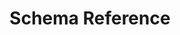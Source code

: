 ---
title: Schema Reference
description: OSCAL Schema Reference
permalink: /docs/schemas/oscal-profile-json/
layout: schemas
sidenav: schemas
subnav: true
schema: oscal-profile-json
---